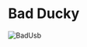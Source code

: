 # Bad Ducky


![BadUsb](https://res.cloudinary.com/dpkdfsocp/image/upload/c_scale,w_599/v1508227469/IMG_20171016_143738_rexbf5.jpg)


